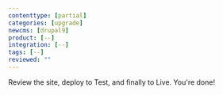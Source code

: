 ```yaml
---
contenttype: [partial]
categories: [upgrade]
newcms: [drupal9]
product: [--]
integration: [--]
tags: [--]
reviewed: ""
---
```


Review the site, deploy to Test, and finally to Live. You're done!
